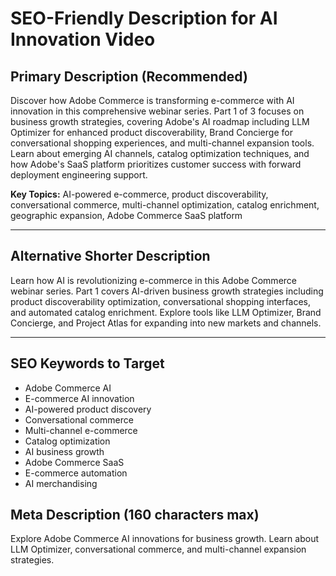 # SEO-Friendly Description for AI Innovation Video

## Primary Description (Recommended)

Discover how Adobe Commerce is transforming e-commerce with AI innovation in this comprehensive webinar series. Part 1 of 3 focuses on business growth strategies, covering Adobe's AI roadmap including LLM Optimizer for enhanced product discoverability, Brand Concierge for conversational shopping experiences, and multi-channel expansion tools. Learn about emerging AI channels, catalog optimization techniques, and how Adobe's SaaS platform prioritizes customer success with forward deployment engineering support.

**Key Topics:** AI-powered e-commerce, product discoverability, conversational commerce, multi-channel optimization, catalog enrichment, geographic expansion, Adobe Commerce SaaS platform

---

## Alternative Shorter Description

Learn how AI is revolutionizing e-commerce in this Adobe Commerce webinar series. Part 1 covers AI-driven business growth strategies including product discoverability optimization, conversational shopping interfaces, and automated catalog enrichment. Explore tools like LLM Optimizer, Brand Concierge, and Project Atlas for expanding into new markets and channels.

---

## SEO Keywords to Target
- Adobe Commerce AI
- E-commerce AI innovation  
- AI-powered product discovery
- Conversational commerce
- Multi-channel e-commerce
- Catalog optimization
- AI business growth
- Adobe Commerce SaaS
- E-commerce automation
- AI merchandising

## Meta Description (160 characters max)
Explore Adobe Commerce AI innovations for business growth. Learn about LLM Optimizer, conversational commerce, and multi-channel expansion strategies.
